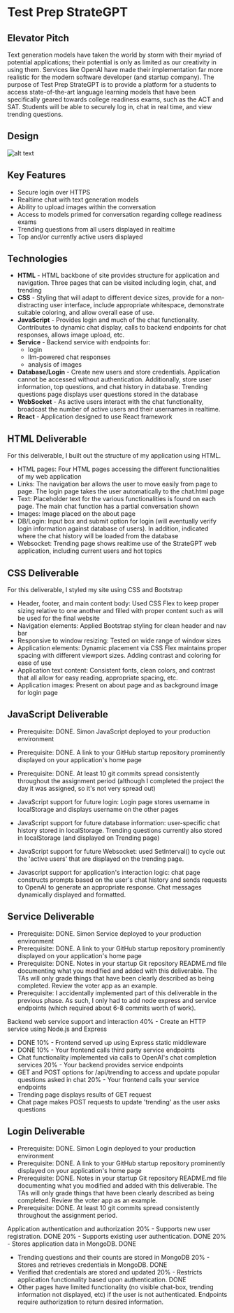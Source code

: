 # Test Prep StrateGPT

## Elevator Pitch
Text generation models have taken the world by storm with their myriad of potential applications; their potential is only as limited as our creativity in using them. Services like OpenAI have made their implementation far more realistic for the modern software developer (and startup company). The purpose of Test Prep StrateGPT is to provide a platform for a students to access state-of-the-art language learning models that have been specifically geared towards college readiness exams, such as the ACT and SAT. Students will be able to securely log in, chat in real time, and view trending questions.

## Design
![alt text](https://github.com/JoshuaEbbert/Test-Prep-StrateGPT/blob/b3b35e3d26846bb9c97475b7704dd5a439d635c6/Design.jpg?raw=true)

## Key Features
- Secure login over HTTPS
- Realtime chat with text generation models
- Ability to upload images within the conversation
- Access to models primed for conversation regarding college readiness exams
- Trending questions from all users displayed in realtime
- Top and/or currently active users displayed

## Technologies
- **HTML** - HTML backbone of site provides structure for application and navigation. Three pages that can be visited including login, chat, and trending
- **CSS** - Styling that will adapt to different device sizes, provide for a non-distracting user interface, include appropriate whitespace, demonstrate suitable coloring, and allow overall ease of use.
- **JavaScript** - Provides login and much of the chat functionality. Contributes to dynamic chat display, calls to backend endpoints for chat responses, allows image upload, etc.
- **Service** - Backend service with endpoints for:
  - login
  - llm-powered chat responses
  - analysis of images
- **Database/Login** - Create new users and store credentials. Application cannot be accessed without authentication. Additionally, store user information, top questions, and chat history in database. Trending questions page displays user questions stored in the database
- **WebSocket** - As active users interact with the chat functionality, broadcast the number of active users and their usernames in realtime.
- **React** - Application designed to use React framework

## HTML Deliverable

For this deliverable, I built out the structure of my application using HTML.

- HTML pages: Four HTML pages accessing the different functionalities of my web application
- Links: The navigation bar allows the user to move easily from page to page. The login page takes the user automatically to the chat.html page
- Text: Placeholder text for the various functionalities is found on each page. The main chat function has a partial conversation shown
- Images: Image placed on the about page
- DB/Login: Input box and submit option for login (will eventually verify login information against database of users). In addition, indicated where the chat history will be loaded from the database
- Websocket: Trending page shows realtime use of the StrateGPT web application, including current users and hot topics

## CSS Deliverable

For this deliverable, I styled my site using CSS and Bootstrap

- Header, footer, and main content body: Used CSS Flex to keep proper sizing relative to one another and filled with proper content such as will be used for the final website
- Navigation elements: Applied Bootstrap styling for clean header and nav bar
- Responsive to window resizing: Tested on wide range of window sizes
- Application elements: Dynamic placement via CSS Flex maintains proper spacing with different viewport sizes. Adding contrast and coloring for ease of use
- Application text content: Consistent fonts, clean colors, and contrast that all allow for easy reading, appropriate spacing, etc.
- Application images: Present on about page and as background image for login page

## JavaScript Deliverable

- Prerequisite: DONE. Simon JavaScript deployed to your production environment
- Prerequisite: DONE. A link to your GitHub startup repository prominently displayed on your application's home page
- Prerequisite: DONE. At least 10 git commits spread consistently throughout the assignment period (although I completed the project the day it was assigned, so it's not very spread out)

- JavaScript support for future login: Login page stores username in localStorage and displays username on the other pages
- JavaScript support for future database information: user-specific chat history stored in localStorage. Trending questions currently also stored in localStorage (and displayed on Trending page)
- JavaScript support for future Websocket: used SetInterval() to cycle out the 'active users' that are displayed on the trending page. 
- Javascript support for application's interaction logic: chat page constructs prompts based on the user's chat history and sends requests to OpenAI to generate an appropriate response. Chat messages dynamically displayed and formatted.

## Service Deliverable

- Prerequisite: DONE. Simon Service deployed to your production environment
- Prerequisite: DONE. A link to your GitHub startup repository prominently displayed on your application's home page
- Prerequisite: DONE. Notes in your startup Git repository README.md file documenting what you modified and added with this deliverable. The TAs will only grade things that have been clearly described as being completed. Review the voter app as an example.
- Prerequisite: I accidentally implemented part of this deliverable in the previous phase. As such, I only had to add node express and service endpoints (which required about 6-8 commits worth of work).

Backend web service support and interaction
40% - Create an HTTP service using Node.js and Express
- DONE
10% - Frontend served up using Express static middleware
- DONE
10% - Your frontend calls third party service endpoints
- Chat functionality implemented via calls to OpenAI's chat completion services
20% - Your backend provides service endpoints
- GET and POST options for /api/trending to access and update popular questions asked in chat
20% - Your frontend calls your service endpoints
- Trending page displays results of GET request 
- Chat page makes POST requests to update 'trending' as the user asks questions

## Login Deliverable

- Prerequisite: DONE. Simon Login deployed to your production environment
- Prerequisite: DONE. A link to your GitHub startup repository prominently displayed on your application's home page
- Prerequisite: DONE. Notes in your startup Git repository README.md file documenting what you modified and added with this deliverable. The TAs will only grade things that have been clearly described as being completed. Review the voter app as an example.
- Prerequisite: DONE. At least 10 git commits spread consistently throughout the assignment period.

Application authentication and authorization
20% - Supports new user registration. DONE
20% - Supports existing user authentication. DONE
20% - Stores application data in MongoDB. DONE
- Trending questions and their counts are stored in MongoDB
20% - Stores and retrieves credentials in MongoDB. DONE
- Verified that credentials are stored and updated
20% - Restricts application functionality based upon authentication. DONE
- Other pages have limited functionality (no visible chat-box, trending information not displayed, etc) if the user is not authenticated. Endpoints require authorization to return desired information.

